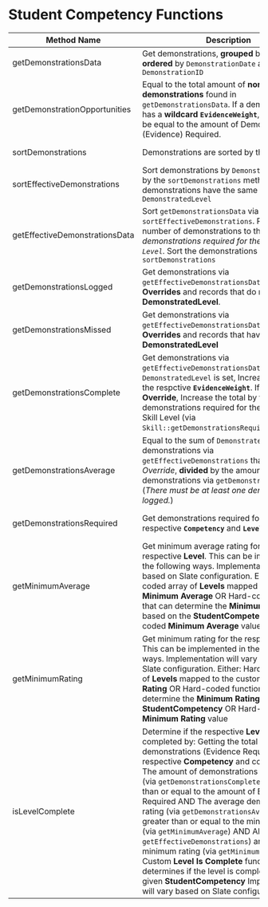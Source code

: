 # Student Competency Functions

| Method Name | Description | Output |
| ----------- | ----------- | ------ |
| getDemonstrationsData | Get demonstrations, **grouped** by `SkillID` and **ordered** by `DemonstrationDate` and `DemonstrationID` | Array of demonstrations
| getDemonstrationOpportunities | Equal to the total amount of **non-Override demonstrations** found in `getDemonstrationsData`. If a demonstration has a **wildcard `EvidenceWeight`**, the result will be equal to the amount of Demonstrations (Evidence) Required. | Total of Demonstration opportunities
| sortDemonstrations | Demonstrations are sorted by their `ID` | Array of demonstrations
| sortEffectiveDemonstrations | Sort demonstrations by `DemonstratedLevel`, or by the `sortDemonstrations` method if the demonstrations have the same `DemonstratedLevel` | Array of demonstrations
| getEffectiveDemonstrationsData | Sort `getDemonstrationsData` via `sortEffectiveDemonstrations`. Reduce the number of demonstrations to the amount of *demonstrations required for the respective `Level`*. Sort the demonstrations again via `sortDemonstrations` | Array of demonstrations
| getDemonstrationsLogged | Get demonstrations via `getEffectiveDemonstrationsData`. Exclude **Overrides** and records that do not have a **DemonstratedLevel**. | Sum of `EvidenceWeight` for demonstrations found
| getDemonstrationsMissed | Get demonstrations via `getEffectiveDemonstrationsData`. Exclude **Overrides** and records that have a **DemonstratedLevel** | Total of demonstrations found
| getDemonstrationsComplete | Get demonstrations via `getEffectiveDemonstrationsData`. If `DemonstratedLevel` is set, Increase the total by the respctive **`EvidenceWeight`**. If record is an **Override**, Increase the total by the amount of demonstrations required for the respective Skill Level (via `Skill::getDemonstrationsRequiredByLevel()`). | Total of demonstrations or demonstrations (Evidence) Required for the respective level.
| getDemonstrationsAverage | Equal to the sum of `DemonstratedLevel` for demonstrations via `getEffectiveDemonstrations` that are *not an Override*, **divided** by the amount of demonstrations via `getDemonstrationsLogged`. (*There must be at least one demonstration logged.*) | Average **DemonstratedLevel** for demonstrations
| getDemonstrationsRequired | Get demonstrations required for the respective **`Competency`** and **`Level`** | Total of demonstrations required
| getMinimumAverage | Get minimum average rating for the respective **Level**. This can be implemented in the following ways. Implementation will vary based on Slate configuration. Either: Hard-coded array of **Levels** mapped to the custom **Minimum Average** OR Hard-coded function that can determine the **Minimum Average** based on the **StudentCompetency** OR Hard-coded **Minimum Average** value. | Minimum Average Rating
| getMinimumRating | Get minimum rating for the respective **Level**. This can be implemented in the following ways. Implementation will vary based on Slate configuration. Either: Hard-coded array of **Levels** mapped to the custom **Minimum Rating** OR Hard-coded function that can determine the **Minimum Rating** based on the **StudentCompetency** OR Hard-coded **Minimum Rating** value | Minimum Rating
| isLevelComplete | Determine if the respective **Level** is completed by: Getting the total of demonstrations (Evidence Required) for the respective **Competency** and confirming that The amount of demonstrations completed (via `getDemonstrationsCompleted`) is greater than or equal to the amount of Evidence Required AND The average demonstration rating (via `getDemonstrationsAverage`) is greater than or equal to the minimum average (via `getMinimumAverage`) AND All ratings (via `getEffectiveDemonstrations`) are above the minimum rating (via `getMinimumRating`). Custom **Level Is Complete** function that determines if the level is completed for the given **StudentCompetency** Implementation will vary based on Slate configuration. | **True** or **False**

